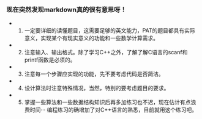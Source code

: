 ### 现在突然发现markdown真的很有意思呀！
*  1. 一定要详细的读懂题目，这需要足够的英文能力，PAT的题目都具有实际意义，实现某个有现实意义的功能和一些数学计算需求。
*  2. 注意输入、输出格式。除了学习C++之外，了解了解C语言的scanf和printf函数是必须的。
*  3. 注意每一个步骤应实现的功能，先不要考虑代码是否简洁。
*  4. 设计算法时注意特殊情况，当然，特别的要考虑题目的要求。
*  5. 掌握一些算法和一些数据结构知识后再多加练习也不迟，现在估计有点浪费时间··· 编程练习的确增加了对C++语言的熟悉，目前就用这个练习吧。
